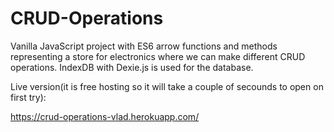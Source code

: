 # CRUD-Operations
Vanilla JavaScript project with ES6 arrow functions and methods representing a store for electronics where we can make different CRUD operations. IndexDB with Dexie.js is used for the database.

Live version(it is free hosting so it will take a couple of secounds to open on first try):

https://crud-operations-vlad.herokuapp.com/
